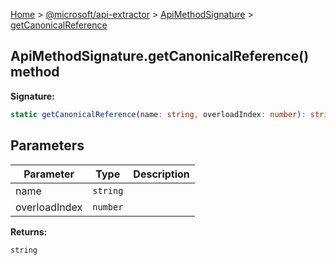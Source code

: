 [Home](./index) &gt; [@microsoft/api-extractor](./api-extractor.md) &gt; [ApiMethodSignature](./api-extractor.apimethodsignature.md) &gt; [getCanonicalReference](./api-extractor.apimethodsignature.getcanonicalreference.md)

## ApiMethodSignature.getCanonicalReference() method

<b>Signature:</b>

```typescript
static getCanonicalReference(name: string, overloadIndex: number): string;
```

## Parameters

|  Parameter | Type | Description |
|  --- | --- | --- |
|  name | `string` |  |
|  overloadIndex | `number` |  |

<b>Returns:</b>

`string`

